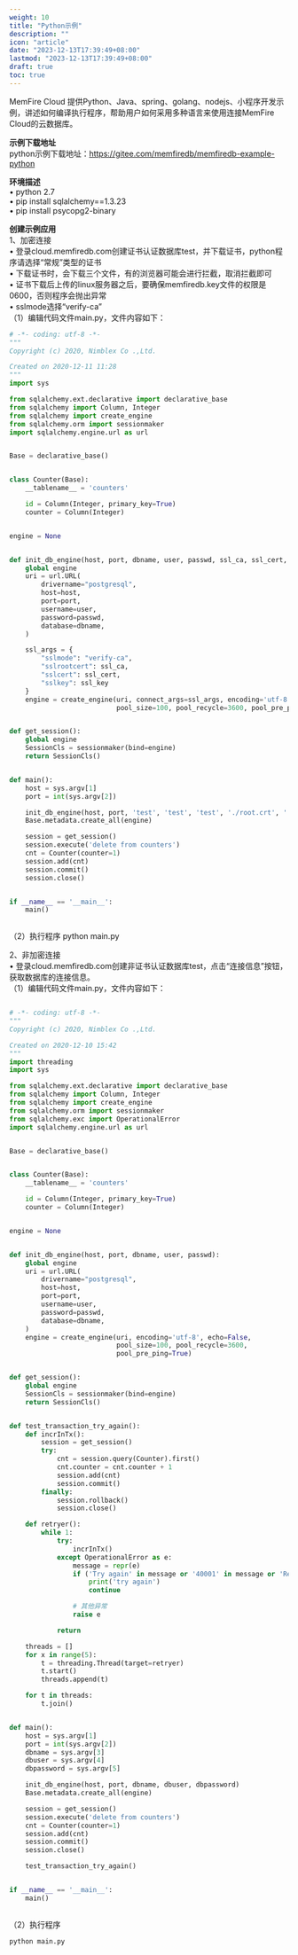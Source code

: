 ```yaml
---
weight: 10
title: "Python示例"
description: ""
icon: "article"
date: "2023-12-13T17:39:49+08:00"
lastmod: "2023-12-13T17:39:49+08:00"
draft: true
toc: true
---
```



MemFire Cloud 提供Python、Java、spring、golang、nodejs、小程序开发示例，讲述如何编译执行程序，帮助用户如何采用多种语言来使用连接MemFire Cloud的云数据库。  

 **示例下载地址**   
 python示例下载地址：https://gitee.com/memfiredb/memfiredb-example-python  

**环境描述**  
•	python 2.7  
•	pip install sqlalchemy==1.3.23  
•	pip install psycopg2-binary  

**创建示例应用**   
1、加密连接  
•	登录cloud.memfiredb.com创建证书认证数据库test，并下载证书，python程序请选择“常规”类型的证书  
•	下载证书时，会下载三个文件，有的浏览器可能会进行拦截，取消拦截即可  
•	证书下载后上传的linux服务器之后，要确保memfiredb.key文件的权限是0600，否则程序会抛出异常  
•	sslmode选择“verify-ca”  
（1）编辑代码文件main.py，文件内容如下：  

``` python
# -*- coding: utf-8 -*-
"""
Copyright (c) 2020, Nimblex Co .,Ltd.

Created on 2020-12-11 11:28
"""
import sys

from sqlalchemy.ext.declarative import declarative_base
from sqlalchemy import Column, Integer
from sqlalchemy import create_engine
from sqlalchemy.orm import sessionmaker
import sqlalchemy.engine.url as url


Base = declarative_base()


class Counter(Base):
    __tablename__ = 'counters'

    id = Column(Integer, primary_key=True)
    counter = Column(Integer)


engine = None


def init_db_engine(host, port, dbname, user, passwd, ssl_ca, ssl_cert, ssl_key):
    global engine
    uri = url.URL(
        drivername="postgresql",
        host=host,
        port=port,
        username=user,
        password=passwd,
        database=dbname,
    )

    ssl_args = {
        "sslmode": "verify-ca",
        "sslrootcert": ssl_ca,
        "sslcert": ssl_cert,
        "sslkey": ssl_key
    }
    engine = create_engine(uri, connect_args=ssl_args, encoding='utf-8', echo=False,
                           pool_size=100, pool_recycle=3600, pool_pre_ping=True)


def get_session():
    global engine
    SessionCls = sessionmaker(bind=engine)
    return SessionCls()


def main():
    host = sys.argv[1]
    port = int(sys.argv[2])

    init_db_engine(host, port, 'test', 'test', 'test', './root.crt', './memfiredb.crt', './memfiredb.key')
    Base.metadata.create_all(engine)

    session = get_session()
    session.execute('delete from counters')
    cnt = Counter(counter=1)
    session.add(cnt)
    session.commit()
    session.close()


if __name__ == '__main__':
    main()
  
```

（2）执行程序
python main.py

2、非加密连接  
•	登录cloud.memfiredb.com创建非证书认证数据库test，点击“连接信息”按钮，获取数据库的连接信息。  
（1）编辑代码文件main.py，文件内容如下：    
```python

# -*- coding: utf-8 -*-
"""
Copyright (c) 2020, Nimblex Co .,Ltd.

Created on 2020-12-10 15:42
"""
import threading
import sys

from sqlalchemy.ext.declarative import declarative_base
from sqlalchemy import Column, Integer
from sqlalchemy import create_engine
from sqlalchemy.orm import sessionmaker
from sqlalchemy.exc import OperationalError
import sqlalchemy.engine.url as url


Base = declarative_base()


class Counter(Base):
    __tablename__ = 'counters'

    id = Column(Integer, primary_key=True)
    counter = Column(Integer)


engine = None


def init_db_engine(host, port, dbname, user, passwd):
    global engine
    uri = url.URL(
        drivername="postgresql",
        host=host,
        port=port,
        username=user,
        password=passwd,
        database=dbname,
    )
    engine = create_engine(uri, encoding='utf-8', echo=False,
                           pool_size=100, pool_recycle=3600,
                           pool_pre_ping=True)


def get_session():
    global engine
    SessionCls = sessionmaker(bind=engine)
    return SessionCls()


def test_transaction_try_again():
    def incrInTx():
        session = get_session()
        try:
            cnt = session.query(Counter).first()
            cnt.counter = cnt.counter + 1
            session.add(cnt)
            session.commit()
        finally:
            session.rollback()
            session.close()

    def retryer():
        while 1:
            try:
                incrInTx()
            except OperationalError as e:
                message = repr(e)
                if ('Try again' in message or '40001' in message or 'Restart read required' in message):
                    print('try again')
                    continue

                # 其他异常
                raise e

            return

    threads = []
    for x in range(5):
        t = threading.Thread(target=retryer)
        t.start()
        threads.append(t)

    for t in threads:
        t.join()


def main():
    host = sys.argv[1]
    port = int(sys.argv[2])
    dbname = sys.argv[3]
    dbuser = sys.argv[4]
    dbpassword = sys.argv[5]

    init_db_engine(host, port, dbname, dbuser, dbpassword)
    Base.metadata.create_all(engine)

    session = get_session()
    session.execute('delete from counters')
    cnt = Counter(counter=1)
    session.add(cnt)
    session.commit()
    session.close()

    test_transaction_try_again()


if __name__ == '__main__':
    main()
   
```


（2）执行程序  

``` python main.py ```

